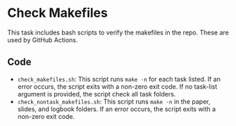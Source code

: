 # Check Makefiles

This task includes bash scripts to verify the makefiles in the repo.
These are used by GitHub Actions.

## Code
* `check_makefiles.sh`:
This script runs `make -n` for each task listed.
If an error occurs, the script exits with a non-zero exit code.
If no task-list argument is provided, the script check all task folders.
* `check_nontask_makefiles.sh`:
This script runs `make -n` in the paper, slides, and logbook folders.
If an error occurs, the script exits with a non-zero exit code.
